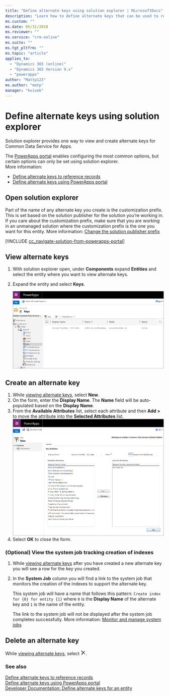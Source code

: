 ```yaml
---
title: "Define alternate keys using solution explorer | MicrosoftDocs"
description: "Learn how to define alternate keys that can be used to reference records in Common Data Service for Apps using solution explorer"
ms.custom: ""
ms.date: 05/31/2018
ms.reviewer: ""
ms.service: "crm-online"
ms.suite: ""
ms.tgt_pltfrm: ""
ms.topic: "article"
applies_to: 
  - "Dynamics 365 (online)"
  - "Dynamics 365 Version 9.x"
  - "powerapps"
author: "Mattp123"
ms.author: "matp"
manager: "kvivek"
---
```

# Define alternate keys using solution explorer

Solution explorer provides one way to view and create alternate keys for Common Data Service for Apps.

The [PowerApps portal](https://web.powerapps.com/?utm_source=padocs&utm_medium=linkinadoc&utm_campaign=referralsfromdoc) enables configuring the most common options, but certain options can only be set using solution explorer. <br />More information: 
- [Define alternate keys to reference records](define-alternate-keys-reference-records.md)<br />
- [Define alternate keys using PowerApps portal](define-alternate-keys-portal.md)

## Open solution explorer

Part of the name of any alternate key you create is the customization prefix. This is set based on the solution publisher for the solution you’re working in. If you care about the customization prefix, make sure that you are working in an unmanaged solution where the customization prefix is the one you want for this entity. More information: [Change the solution publisher prefix](change-solution-publisher-prefix.md) 

[!INCLUDE [cc_navigate-solution-from-powerapps-portal](../../includes/cc_navigate-solution-from-powerapps-portal.md)]

## View alternate keys

1. With solution explorer open, under **Components** expand **Entities** and select the entity where you want to view alternate keys.
2. Expand the entity and select **Keys**.

    ![View alternate keys](media/view-alternate-keys-solution-explorer.png)

## Create an alternate key

1. While [viewing alternate keys](#view-alternate-keys), select **New**.
1. On the form, enter the **Display Name**. The **Name** field will be auto-populated based on the **Display Name**. 
2. From the **Available Attributes** list, select each attribute and then **Add >** to move the attribute into the **Selected Attributes** list.
    ![Create Alternate key](media/create-alternate-key-solution-explorer.png)
1. Select **OK** to close the form.

### (Optional) View the system job tracking creation of indexes
1. While [viewing alternate keys](#view-alternate-keys) after you have created a new alternate key you will see a row for the key you created.
2. In the **System Job** column you will find a link to the system job that monitors the creation of the indexes to support the alternate key. 
    
    This system job will have a name that follows this pattern: `Create index for {0} for entity {1}` where `0` is the **Display Name** of the alternate key and `1` is the name of the entity.

    The link to the system job will not be displayed after the system job completes successfully. More information: [Monitor and manage system jobs](/dynamics365/customer-engagement/admin/monitor-manage-system-jobs)


## Delete an alternate key

While [viewing alternate keys](#view-alternate-keys), select ![Delete](media/delete.gif).

### See also

[Define alternate keys to reference records](define-alternate-keys-reference-records.md)<br />
[Define alternate keys using PowerApps portal](define-alternate-keys-portal.md)<br />
[Developer Documentation: Define alternate keys for an entity](/dynamics365/customer-engagement/developer/define-alternate-keys-entity)
